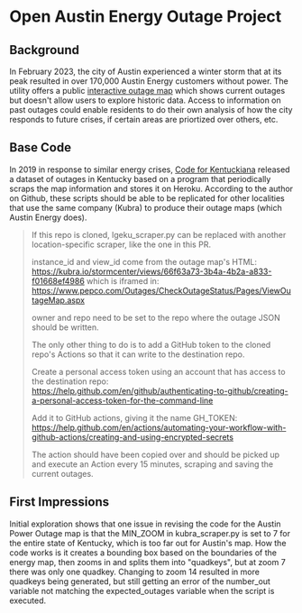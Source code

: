 <h1>Open Austin Energy Outage Project</h1>

<h2>Background</h2>
<p>
In February 2023, the city of Austin experienced a winter storm that at its peak resulted in over 170,000 Austin Energy customers
without power. The utility offers a public <a href="https://outagemap.austinenergy.com/" target="_blank">interactive outage map</a> which shows
current outages but doesn't allow users to explore historic data. Access to information on past outages could enable residents to
do their own analysis of how the city responds to future crises, if certain areas are priortized over others, etc.
</p>
<h2>Base Code</h2>
<p>
In 2019 in response to similar energy crises, <a href="https://codeforkentuckiana.org/2019-12-18-power-utility-data/" target="_blank">
Code for Kentuckiana</a> released a dataset of outages in Kentucky based on a program that periodically scraps the map information and
stores it on Heroku. According to the author on Github, these scripts should be able to be replicated for other localities that use the
same company (Kubra) to produce their outage maps (which Austin Energy does).
</p>
<blockquote>
If this repo is cloned, lgeku_scraper.py can be replaced with another location-specific scraper, like the one in this PR.

instance_id and view_id come from the outage map's HTML:
https://kubra.io/stormcenter/views/66f63a73-3b4a-4b2a-a833-f01668ef4986
which is iframed in:
https://www.pepco.com/Outages/CheckOutageStatus/Pages/ViewOutageMap.aspx

owner and repo need to be set to the repo where the outage JSON should be written.

The only other thing to do is to add a GitHub token to the cloned repo's Actions so that it can write to the destination repo.

Create a personal access token using an account that has access to the destination repo: https://help.github.com/en/github/authenticating-to-github/creating-a-personal-access-token-for-the-command-line

Add it to GitHub actions, giving it the name GH_TOKEN: https://help.github.com/en/actions/automating-your-workflow-with-github-actions/creating-and-using-encrypted-secrets

The action should have been copied over and should be picked up and execute an Action every 15 minutes, scraping and saving the current outages.
</blockquote>

<h2>First Impressions</h2>
Initial exploration shows that one issue in revising the code for the Austin Power Outage map is that the MIN_ZOOM in kubra_scraper.py
is set to 7 for the entire state of Kentucky, which is too far out for Austin's map. How the code works is it creates a bounding box 
based on the boundaries of the energy map, then zooms in and splits them into "quadkeys", but at zoom 7 there was only one quadkey.
Changing to zoom 14 resulted in more quadkeys being generated, but still getting an error of the number_out variable not matching 
the expected_outages variable when the script is executed.
